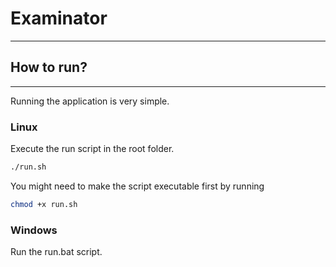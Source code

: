 # Examinator
***
## How to run?
***
Running the application is very simple.
### Linux

Execute the run script in the root folder.
```bash
./run.sh
```
You might need to make the script executable first by running
```bash
chmod +x run.sh
```

### Windows

Run the run.bat script.
